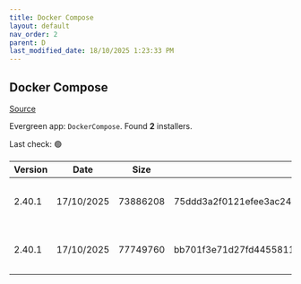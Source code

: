 ```yaml
---
title: Docker Compose
layout: default
nav_order: 2
parent: D
last_modified_date: 18/10/2025 1:23:33 PM
---
```


## Docker Compose

[Source](https://github.com/docker/compose)

Evergreen app: `DockerCompose`. Found **2** installers.

Last check: 🟢

| Version | Date       | Size     | Sha256                                                           | Architecture | InstallerType | Type | URI                                                                                                                                                                                              |
| ------- | ---------- | -------- | ---------------------------------------------------------------- | ------------ | ------------- | ---- | ------------------------------------------------------------------------------------------------------------------------------------------------------------------------------------------------ |
| 2.40.1  | 17/10/2025 | 73886208 | 75ddd3a2f0121efee3ac241e0f4f9f9c8b37d39a6f126a5d5d89d9909cb9001f | ARM64        | Default       | exe  | [https://github.com/docker/compose/releases/download/v2.40.1/docker-compose-windows-aarch64.exe](https://github.com/docker/compose/releases/download/v2.40.1/docker-compose-windows-aarch64.exe) |
| 2.40.1  | 17/10/2025 | 77749760 | bb701f3e71d27fd445581149a0d7f063df88e07b4038c80ba9c56d528e7c840e | x64          | Default       | exe  | [https://github.com/docker/compose/releases/download/v2.40.1/docker-compose-windows-x86_64.exe](https://github.com/docker/compose/releases/download/v2.40.1/docker-compose-windows-x86_64.exe)   |
